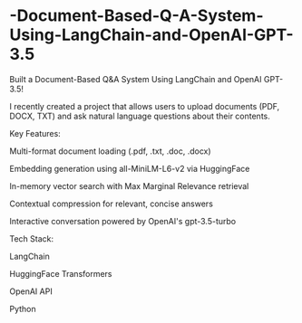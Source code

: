 # -Document-Based-Q-A-System-Using-LangChain-and-OpenAI-GPT-3.5
Built a Document-Based Q&A System Using LangChain and OpenAI GPT-3.5!

I recently created a project that allows users to upload documents (PDF, DOCX, TXT) and ask natural language questions about their contents.

 Key Features:

Multi-format document loading (.pdf, .txt, .doc, .docx)

Embedding generation using all-MiniLM-L6-v2 via HuggingFace

In-memory vector search with Max Marginal Relevance retrieval

Contextual compression for relevant, concise answers

Interactive conversation powered by OpenAI's gpt-3.5-turbo

Tech Stack:

LangChain

HuggingFace Transformers

OpenAI API

Python
